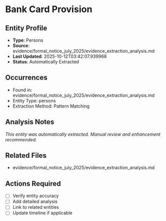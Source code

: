 # Bank Card Provision

## Entity Profile
- **Type**: Persons
- **Source**: evidence/formal_notice_july_2025/evidence_extraction_analysis.md
- **Last Updated**: 2025-10-12T03:42:07.939968
- **Status**: Automatically Extracted

## Occurrences
- Found in: evidence/formal_notice_july_2025/evidence_extraction_analysis.md
- Entity Type: persons
- Extraction Method: Pattern Matching

## Analysis Notes
*This entity was automatically extracted. Manual review and enhancement recommended.*

## Related Files
- evidence/formal_notice_july_2025/evidence_extraction_analysis.md

## Actions Required
- [ ] Verify entity accuracy
- [ ] Add detailed analysis
- [ ] Link to related entities
- [ ] Update timeline if applicable

